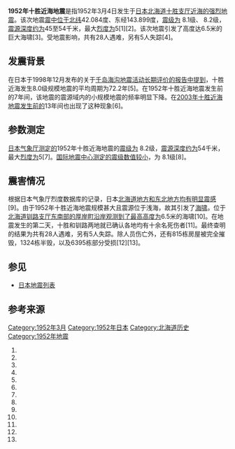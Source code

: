**1952年十胜近海地震**是指1952年3月4日发生于[日本](../Page/日本.md "wikilink")[北海道](../Page/北海道.md "wikilink")[十胜支厅近海的强烈](https://zh.wikipedia.org/wiki/十胜综合振兴局 "wikilink")[地震](../Page/地震.md "wikilink")。该次地震[震中位于北纬](https://zh.wikipedia.org/wiki/震中 "wikilink")42.084度、东经143.899度，[震级为](https://zh.wikipedia.org/wiki/震级 "wikilink")
8.1级、
8.2级，[震源深度约为](https://zh.wikipedia.org/wiki/震源深度 "wikilink")45至54千米，最大[烈度为](https://zh.wikipedia.org/wiki/日本气象厅震度阶级 "wikilink")5\[1\]\[2\]。该次地震引发了高度达6.5米的巨大海啸\[3\]。受地震影响，共有28人遇难，另有5人失踪\[4\]。

## 发震背景

在日本于1998年12月发布的关于[千岛海沟地震活动长期评价的报告中提到](../Page/千岛海沟.md "wikilink")，十胜近海发生8.0级规模地震的平均周期为72.2年\[5\]。在1952年十胜近海地震发生前的7年间，该地震的震源域内的小规模地震的频率明显下降。在[2003年十胜近海地震发生前的](https://zh.wikipedia.org/wiki/2003年十胜近海地震 "wikilink")13年间也出现了这种现象\[6\]。

## 参数测定

[日本气象厅测定的](https://zh.wikipedia.org/wiki/日本气象厅 "wikilink")1952年十胜近海地震的[震级为](https://zh.wikipedia.org/wiki/震级 "wikilink")
8.2级，[震源深度约为](https://zh.wikipedia.org/wiki/震源深度 "wikilink")54千米，最大[烈度为](https://zh.wikipedia.org/wiki/日本气象厅震度阶级 "wikilink")5\[7\]。[国际地震中心测定的震级数值较小](../Page/国际地震中心.md "wikilink")，为
8.1级\[8\]。

## 震害情况

根据日本气象厅烈度数据库的记录，日本[北海道地方和](https://zh.wikipedia.org/wiki/北海道地方 "wikilink")[东北地方均有明显震感](../Page/东北地方.md "wikilink")\[9\]。由于1952年十胜近海地震规模甚大且震源位于浅海，故其引发了[海啸](../Page/海啸.md "wikilink")。位于[北海道](../Page/北海道.md "wikilink")[钏路支厅东南部的](https://zh.wikipedia.org/wiki/钏路综合振兴局 "wikilink")[厚岸町沿岸观测到了最高高度为](../Page/厚岸町.md "wikilink")6.5米的海啸\[10\]。在地震发生的第二天，十胜和钏路两地就已确认各地均有十余名死伤者\[11\]。最终查明的结果为共有28人遇难，另有5人失踪。除人员伤亡外，还有815栋房屋被完全摧毁，1324栋半毁，以及6395栋部分受损\[12\]\[13\]。

## 参见

  - [日本地震列表](../Page/日本地震列表.md "wikilink")

## 参考来源

[Category:1952年3月](https://zh.wikipedia.org/wiki/Category:1952年3月 "wikilink")
[Category:1952年日本](https://zh.wikipedia.org/wiki/Category:1952年日本 "wikilink")
[Category:北海道历史](https://zh.wikipedia.org/wiki/Category:北海道历史 "wikilink")
[Category:1952年地震](https://zh.wikipedia.org/wiki/Category:1952年地震 "wikilink")

1.
2.
3.
4.
5.

6.

7.
8.
9.
10.
11.

12.
13.